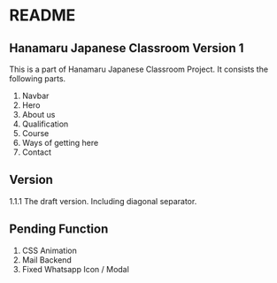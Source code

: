 # README
## Hanamaru Japanese Classroom Version 1
This is a part of Hanamaru Japanese Classroom Project.
It consists the following parts.
1. Navbar
2. Hero
3. About us
4. Qualification
5. Course
6. Ways of getting here
7. Contact
## Version
1.1.1 
  The draft version. Including diagonal separator.
## Pending Function
1. CSS Animation
2. Mail Backend
3. Fixed Whatsapp Icon / Modal